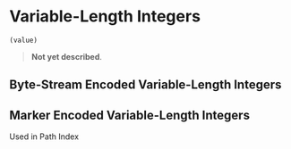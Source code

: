 # Variable-Length Integers

```
(value)
```

> **Not yet described**. 

## Byte-Stream Encoded Variable-Length Integers

## Marker Encoded Variable-Length Integers

Used in Path Index